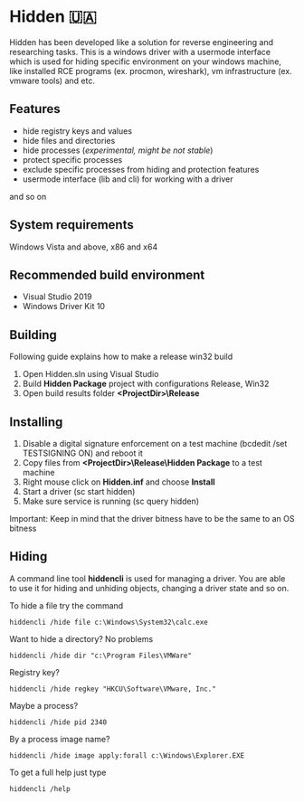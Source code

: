 # Hidden 🇺🇦

Hidden has been developed like a solution for reverse engineering and researching tasks. This is a windows driver with a usermode interface which is used for hiding specific environment on your windows machine, like installed RCE programs (ex. procmon, wireshark), vm infrastructure (ex. vmware tools) and etc.

## Features

- hide registry keys and values
- hide files and directories
- hide processes (*experimental, might be not stable*)
- protect specific processes
- exclude specific processes from hiding and protection features
- usermode interface (lib and cli) for working with a driver

and so on

## System requirements

Windows Vista and above, x86 and x64

## Recommended build environment

- Visual Studio 2019
- Windows Driver Kit 10

## Building

Following guide explains how to make a release win32 build
1. Open Hidden.sln using Visual Studio
2. Build **Hidden Package** project with configurations Release, Win32
3. Open build results folder **\<ProjectDir\>\Release**

## Installing

1. Disable a digital signature enforcement on a test machine (bcdedit /set TESTSIGNING ON) and reboot it
2. Copy files from **\<ProjectDir\>\Release\Hidden Package** to a test machine
3. Right mouse click on **Hidden.inf** and choose **Install**
4. Start a driver (sc start hidden)
5. Make sure service is running (sc query hidden)

Important: Keep in mind that the driver bitness have to be the same to an OS bitness

## Hiding

A command line tool **hiddencli** is used for managing a driver. You are able to use it for hiding and unhiding objects, changing a driver state and so on.

To hide a file try the command
```
hiddencli /hide file c:\Windows\System32\calc.exe
```

Want to hide a directory? No problems
```
hiddencli /hide dir "c:\Program Files\VMWare"
```

Registry key?
```
hiddencli /hide regkey "HKCU\Software\VMware, Inc."
```

Maybe a process?
```
hiddencli /hide pid 2340
```

By a process image name?
```
hiddencli /hide image apply:forall c:\Windows\Explorer.EXE
```

To get a full help just type
```
hiddencli /help
```
